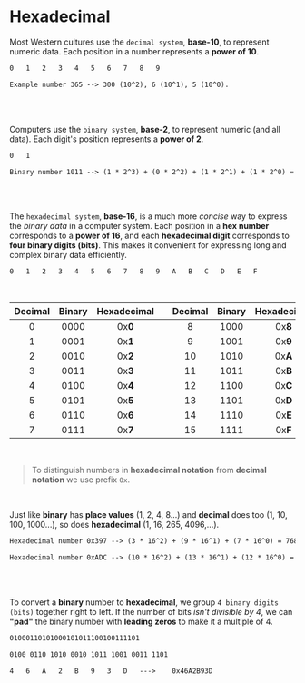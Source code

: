 # Hexadecimal

Most Western cultures use the `decimal system`, **base-10**, to represent numeric data. Each position in a number represents a **power of 10**. 

```txt
0   1   2   3   4   5   6   7   8   9
```
```txt
Example number 365 --> 300 (10^2), 6 (10^1), 5 (10^0).
```
<br><br>

Computers use the `binary system`, **base-2**, to represent numeric (and all data). Each digit's position represents a **power of 2**.

```txt
0   1
```
```txt
Binary number 1011 --> (1 * 2^3) + (0 * 2^2) + (1 * 2^1) + (1 * 2^0) = 8 + 0 + 2 + 1 = 11 in decimal
``` 
<br><br>

The `hexadecimal system`, **base-16**, is a much more *concise* way to express the *binary data* in a computer system. Each position in a **hex number** corresponds to a **power of 16**, and each **hexadecimal digit** corresponds to **four binary digits (bits)**. This makes it convenient for expressing long and complex binary data efficiently.

```txt
0   1   2   3   4   5   6   7   8   9   A   B   C   D   E   F
```
<br>

|Decimal|Binary|Hexadecimal||Decimal|Binary|Hexadecimal|
|:-:|:-:|:-:|:-:|:-:|:-:|:-:|
|0|0000|0x**0**||8|1000|0x**8**|
|1|0001|0x**1**||9|1001|0x**9**|
|2|0010|0x**2**||10|1010|0x**A**|
|3|0011|0x**3**||11|1011|0x**B**|
|4|0100|0x**4**||12|1100|0x**C**|
|5|0101|0x**5**||13|1101|0x**D**|
|6|0110|0x**6**||14|1110|0x**E**|
|7|0111|0x**7**||15|1111|0x**F**|

<br>

> To distinguish numbers in **hexadecimal notation** from **decimal notation** we use prefix `0x`. 

<br>

Just like **binary** has **place values** (1, 2, 4, 8...) and **decimal** does too (1, 10, 100, 1000...), so does **hexadecimal** (1, 16, 265, 4096,...).

```txt
Hexadecimal number 0x397 --> (3 * 16^2) + (9 * 16^1) + (7 * 16^0) = 768 + 144 + 7 = 919 in decimal
```
```txt
Hexadecimal number 0xADC --> (10 * 16^2) + (13 * 16^1) + (12 * 16^0) = 2560 + 208 + 12 = 2780 in decimal
```
<br><br>

To convert a **binary** number to **hexadecimal**, we group `4 binary digits (bits)` together right to left. If the number of bits *isn't divisible by 4*, we can **"pad"** the binary number with **leading zeros** to make it a multiple of 4. 

```txt
01000110101000101011100100111101

0100 0110 1010 0010 1011 1001 0011 1101

4   6   A   2   B   9   3   D   --->    0x46A2B93D
```
